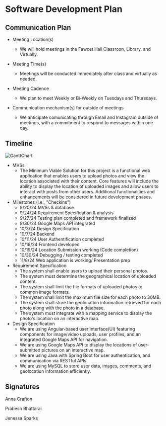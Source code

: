 # Software Development Plan

## Communication Plan
* Meeting Location(s)
  * We will hold meetings in the Fawcet Hall Classroon, Library, and Virtually.
  
* Meeting Time(s)
  * Meetings will be conducted immediately after class and virtually as needed. 
  
* Meeting Cadence
  * We plan to meet Weekly or Bi-Weekly on Tuesdays and Thursdays.
  
* Communication mechanism(s) for outside of meetings
  * We anticipate comunicating through Email and Instagram outside of meetings, with a commitment to respond to messages within one day. 

## Timeline
![GanttChart](https://github.com/user-attachments/assets/624b983f-2ffb-49c7-9af7-cd3e0406d96f) 
  * MVSs
      - The Minimum Viable Solution for this project is a functional web application that enables users to upload photos and view the location associated with their content. Core features will include the ability to display the location of uploaded images and allow users to interact with posts from other users. Additional functionalities and enhancements will be considered in future development phases.
  * Milestones (i.e., "Checkins")
       -  9/20/24 MVSs & database
       -  9/24/24 Requirement Specification & analysis
       -  9/27/24 Testing plan completed and framework finalized
       -  9/30/24 Google Maps API integrated
       -  10/3/24 Design Specification
       -  10/7/24 Backend
       -  10/11/24 User Authentification completed
       -  10/16/24 Frontend developed
       -  10/19/24 Location Submission working (Code completion)
       -  10/30/24 Debugging / testing completed
       -  11/8/24  Web application is working/ Presentation prep
  * Requirement Specification
       - The system shall enable users to upload their personal photos.
       - The system must determine the geographical location of uploaded content.
       - The system shall limit the file formats of uploaded photos to common image formats.
       - The system shall limit the maximum file size for each photo to 30MB.
       - The system shall store the geolocation information retrieved for each photo along with the photo in a database.
       - The system must integrate with a mapping service to display the photo's location on an interactive map.
  * Design Specification
       - We are using Angular-based user interface(UI) featuring components for image/video uploads, user profiles, and an integrated Google 
         Maps API for navigation.
       - We are using Google Maps API to display the locations of user-submitted pictures on an interactive map.
       - We are using Java with Spring Boot for user authentication, and communication via RESTful APIs.
       - We are using MySQL to store user data, images, comments, and geolocation information efficiently.
         

## Signatures
Anna Crafton

Prabesh Bhattarai

Jenessa Sparks
